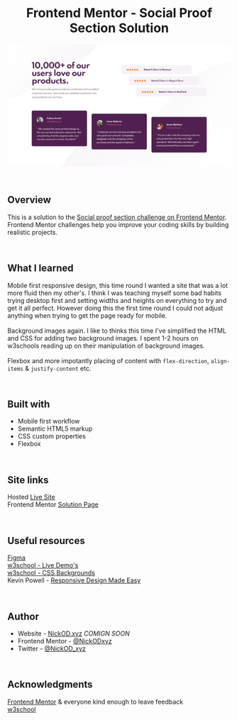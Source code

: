 <h1 align="center">Frontend Mentor - Social Proof Section Solution</h1>

<img src="https://github.com/NickODxyz/FM-social-proof-section-master/blob/main/Preview.JPG?raw=true" ></img>

<br>

## Overview

This is a solution to the [Social proof section challenge on Frontend Mentor](https://www.frontendmentor.io/challenges/social-proof-section-6e0qTv_bA). Frontend Mentor challenges help you improve your coding skills by building realistic projects.

<br>

## What I learned

Mobile first responsive design, this time round I wanted a site that was a lot more fluid then my other's. I think I was teaching myself some bad habits trying desktop first and setting widths and heights on everything to try and get it all perfect. However doing this the first time round I could not adjust anything when trying to get the page ready for mobile.
<br>
<br>
Background images again. I like to thinks this time I've simplified the HTML and CSS for adding two background images. I spent 1-2 hours on w3schools reading up on their manipulation of background images.
<br>
<br>
Flexbox and more impotantly placing of content with `flex-direction`, `align-items` & `justify-content` etc.


<br>

## Built with

- Mobile first workflow
- Semantic HTML5 markup
- CSS custom properties
- Flexbox

<br>

## Site links
Hosted [Live Site](https://nickodxyz.github.io/FM-social-proof-section-master/)
<br>
Frontend Mentor [Solution Page]()

<br>

## Useful resources

[Figma](https://www.figma.com)
<br>
[w3school - Live Demo's](https://www.w3schools.com/cssref/playdemo.asp?filename=playcss_align-content)
<br>
[w3school - CSS Backgrounds](https://www.w3schools.com/css/css_background.asp)
<br>
Kevin Powell - [Responsive Design Made Easy](https://www.youtube.com/watch?v=bn-DQCifeQQ)

<br>

## Author

- Website - [NickOD.xyz](http://www.NickOD.xyz) <em>COMIGN SOON</em>
- Frontend Mentor - [@NickODxyz](https://www.frontendmentor.io/profile/NickODxyz)
- Twitter - [@NickOD_xyz](https://twitter.com/NickOD_xyz)

<br>

## Acknowledgments

[Frontend Mentor](https://www.frontendmentor.io/) & everyone kind enough to leave feedback
<br>
[w3school](https://www.w3schools.com/)